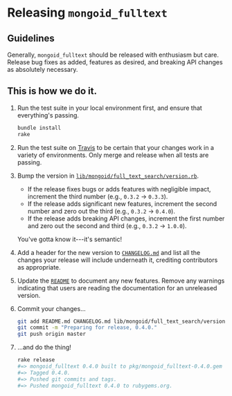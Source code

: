 # Releasing `mongoid_fulltext`
## Guidelines
Generally, `mongoid_fulltext` should be released with enthusiasm but care. Release bug fixes as added, features as desired, and breaking API changes as absolutely necessary.

## This is how we do it.
1. Run the test suite in your local environment first, and ensure that everything's passing.

    ```bash
    bundle install
    rake
    ```

2. Run the test suite on [Travis](https://travis-ci.org) to be certain that your changes work in a variety of environments. Only merge and release when all tests are passing.

3. Bump the version in [`lib/mongoid/full_text_search/version.rb`](lib/mongoid/full_text_search/version.rb).

    * If the release fixes bugs or adds features with negligible impact, increment the third number (e.g., `0.3.2` → `0.3.3`).
    * If the release adds significant new features, increment the second number and zero out the third (e.g., `0.3.2` → `0.4.0`).
    * If the release adds breaking API changes, increment the first number and zero out the second and third (e.g., `0.3.2` → `1.0.0`).

    You've gotta know it---it's semantic!

4. Add a header for the new version to [`CHANGELOG.md`](CHANGELOG.md) and list all the changes your release will include underneath it, crediting contributors as appropriate.

6. Update the [`README`](README.md) to document any new features. Remove any warnings indicating that users are reading the documentation for an unreleased version.

7. Commit your changes...

    ```bash
    git add README.md CHANGELOG.md lib/mongoid/full_text_search/version.rb
    git commit -m "Preparing for release, 0.4.0."
    git push origin master
    ```

8. ...and do the thing!

    ```bash
    rake release
    #=> mongoid_fulltext 0.4.0 built to pkg/mongoid_fulltext-0.4.0.gem
    #=> Tagged 0.4.0.
    #=> Pushed git commits and tags.
    #=> Pushed mongoid_fulltext 0.4.0 to rubygems.org.
    ```
